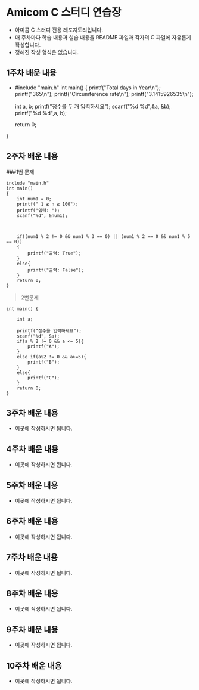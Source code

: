 # Amicom C 스터디 연습장

- 아미콤 C 스터디 전용 레포지토리입니다.
- 매 주차마다 학습 내용과 실습 내용을 README 파일과 각자의 C 파일에 자유롭게 작성합니다.
- 정해진 작성 형식은 없습니다.

## 1주차 배운 내용
- #include "main.h"
int main()
{
    printf("Total days in Year\n");
    printf("365\n");
    printf("Circumference rate\n");
    printf("3.1415926535\n");
    
    int a, b;
    printf("정수를 두 개 입력하세요");
    scanf("%d %d",&a, &b);
    printf("%d %d",a, b);
    
    return 0;
    
}

## 2주차 배운 내용

###1번 문제
```
include "main.h"
int main()
{
    int num1 = 0;
    printf(" 1 ≤ n ≤ 100");
    printf("입력: ");
    scanf("%d", &num1);
    
    
    
    if((num1 % 2 != 0 && num1 % 3 == 0) || (num1 % 2 == 0 && num1 % 5 == 0))
    {
        printf("출력: True");
    }
    else{
        printf("출력: False");
    }
    return 0;
}
```

> 2번문제
```
int main() {
    
    int a;
    
    printf("정수를 입력하세요");
    scanf("%d", &a);
    if(a % 2 != 0 && a <= 5){
        printf("A");
    }
    else if(a%2 != 0 && a>=5){
        printf("B");
    }
    else{
        printf("C");
    }
    return 0;
}
```


## 3주차 배운 내용
- 이곳에 작성하시면 됩니다.

## 4주차 배운 내용
- 이곳에 작성하시면 됩니다.

## 5주차 배운 내용
- 이곳에 작성하시면 됩니다.

## 6주차 배운 내용
- 이곳에 작성하시면 됩니다.

## 7주차 배운 내용
- 이곳에 작성하시면 됩니다.

## 8주차 배운 내용
- 이곳에 작성하시면 됩니다.

## 9주차 배운 내용
- 이곳에 작성하시면 됩니다.

## 10주차 배운 내용
- 이곳에 작성하시면 됩니다.
